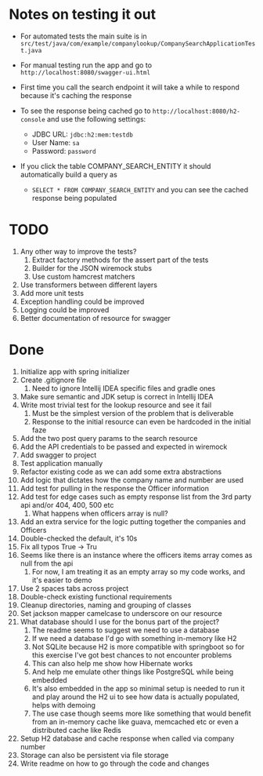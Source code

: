 # Notes on testing it out
- For automated tests the main suite is in `src/test/java/com/example/companylookup/CompanySearchApplicationTest.java`
- For manual testing run the app and go to `http://localhost:8080/swagger-ui.html`
- First time you call the search endpoint it will take a while to respond because it's caching the response
- To see the response being cached go to `http://localhost:8080/h2-console` and use the following settings:
  - JDBC URL: `jdbc:h2:mem:testdb`
  - User Name: `sa`
  - Password: `password`
  
- If you click the table COMPANY_SEARCH_ENTITY it should automatically build a query as 
  - `SELECT * FROM COMPANY_SEARCH_ENTITY` and you can see the cached response being populated
  
# TODO
1. Any other way to improve the tests?
   1. Extract factory methods for the assert part of the tests
   2. Builder for the JSON wiremock stubs
   3. Use custom hamcrest matchers
2. Use transformers between different layers 
3. Add more unit tests  
4. Exception handling could be improved 
5. Logging could be improved 
6. Better documentation of resource for swagger

# Done
1. Initialize app with spring initializer
2. Create .gitignore file
   1. Need to ignore Intellij IDEA specific files and gradle ones
3. Make sure semantic and JDK setup is correct in Intellij IDEA
4. Write most trivial test for the lookup resource and see it fail
   1. Must be the simplest version of the problem that is deliverable
   2. Response to the initial resource can even be hardcoded in the initial faze
5. Add the two post query params to the search resource
6. Add the API credentials to be passed and expected in wiremock
7. Add swagger to project 
8. Test application manually
9. Refactor existing code as we can add some extra abstractions
10. Add logic that dictates how the company name and number are used
11. Add test for pulling in the response the Officer information 
12. Add test for edge cases such as empty response list from the 3rd party api and/or 404, 400, 500 etc 
    1. What happens when officers array is null? 
13. Add an extra service for the logic putting together the companies and Officers
14. Double-checked the default, it's 10s 
15. Fix all typos True -> Tru
16. Seems like there is an instance where the officers items array comes as null from the api
    1. For now, I am treating it as an empty array so my code works, and it's easier to demo
17. Use 2 spaces tabs across project 
18. Double-check existing functional requirements
19. Cleanup directories, naming and grouping of classes
20. Set jackson mapper camelcase to underscore on our resource 
21. What database should I use for the bonus part of the project? 
    1. The readme seems to suggest we need to use a database 
    2. If we need a database I'd go with something in-memory like H2 
    3. Not SQLite because H2 is more compatible with springboot so for this exercise I've got best chances to not encounter problems 
    4. This can also help me show how Hibernate works 
    5. And help me emulate other things like PostgreSQL while being embedded 
    6. It's also embedded in the app so minimal setup is needed to run it and play around the H2 ui to see how data is actually populated, helps with demoing 
    7. The use case though seems more like something that would benefit from an in-memory cache like guava, memcached etc or even a distributed cache like Redis 
22. Setup H2 database and cache response when called via company number 
23. Storage can also be persistent via file storage
24. Write readme on how to go through the code and changes 